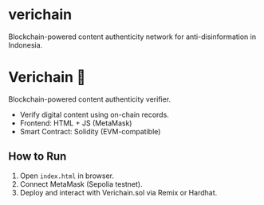 # verichain
Blockchain-powered content authenticity network for anti-disinformation in Indonesia.





# Verichain 🦅
Blockchain-powered content authenticity verifier.
- Verify digital content using on-chain records.
- Frontend: HTML + JS (MetaMask)
- Smart Contract: Solidity (EVM-compatible)

## How to Run
1. Open `index.html` in browser.
2. Connect MetaMask (Sepolia testnet).
3. Deploy and interact with Verichain.sol via Remix or Hardhat.
